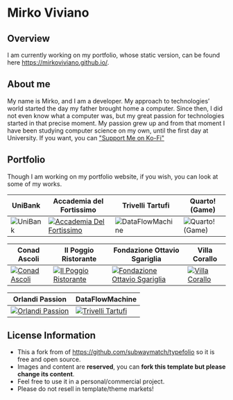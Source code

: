 Mirko Viviano
=========

## Overview

I am currently working on my portfolio, whose static version, can be found here https://mirkoviviano.github.io/. 

## About me
My name is Mirko, and I am a developer.
My approach to technologies’ world started the day my father brought home a computer. Since then, I did not even know what a computer was, but my great passion for technologies started in that precise moment. My passion grew up and from that moment I have been studying computer science on my own, until the first day at University.
If you want, you can ["Support Me on Ko-Fi"](https://ko-fi.com/P5P7KJLY)
## Portfolio
Though I am working on my portfolio website, if you wish, you can look at some of my works.

UniBank | Accademia del Fortissimo | Trivelli Tartufi | Quarto! (Game)
--- | --- | --- | ---
![UniBank](https://mirkoviviano.github.io/images/thumb_item01.png "UniBank" ) | [![Accademia Del Fortissimo](https://mirkoviviano.github.io/images/thumb_item02.png "Accademia Del Fortissimo")](http://accademiadelfortissimo.it/) | ![DataFlowMachine](https://mirkoviviano.github.io/images/thumb_item04.png "DataFlowMachine") | ![Quarto! (Game)](https://mirkoviviano.github.io/images/thumb_item04.png "Quarto! (Game)")

Conad Ascoli  | Il Poggio Ristorante | Fondazione Ottavio Sgariglia | Villa Corallo
--- | --- | --- | ---
[![Conad Ascoli](https://mirkoviviano.github.io/images/thumb_item05.png )](http://conadascoli.it/) | [![Il Poggio Ristorante](https://mirkoviviano.github.io/images/thumb_item06.png "Il Poggio Ristorante")](http://www.ilpoggioristorante.com/) | [![Fondazione Ottavio Sgariglia](https://mirkoviviano.github.io/images/thumb_item07.png "Fondazione Ottavio Sgariglia")](http://fondazioneottaviosgariglia.it/) | [![Villa Corallo](https://mirkoviviano.github.io/images/thumb_item08.png "Villa Corallo")](http://www.villacorallo.it/)

Orlandi Passion | DataFlowMachine
--- | --- |
[![Orlandi Passion](https://mirkoviviano.github.io/images/thumb_item09.png "Orlandi Passion")](http://orlandipassion.com/) | [![Trivelli Tartufi](https://mirkoviviano.github.io/images/thumb_item03.png "Trivelli Tartufi")](http://trivellitartufi.it/)



## License Information
* This a fork from of https://github.com/subwaymatch/typefolio so it is free and open source.
* Images and content are **reserved**, you can **fork this template but please change its content**.
* Feel free to use it in a personal/commercial project. 
* Please do not resell in template/theme markets!